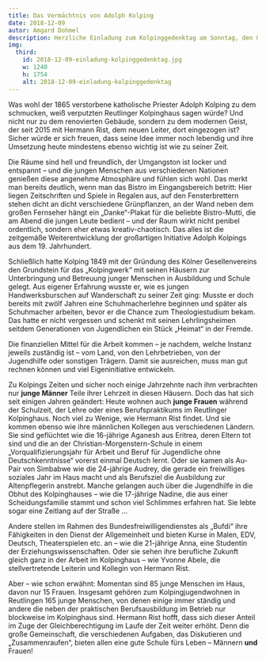 ```yaml
---
title: Das Vermächtnis von Adolph Kolping
date: 2018-12-09
autor: Amgard Dohmel
description: Herzliche Einladung zum Kolpinggedenktag am Sonntag, den 09.12.2018 (2. Adventssonntag)
img:
  third:
    id: 2018-12-09-einladung-kolpinggedenktag.jpg
    w: 1240
    h: 1754
    alt: 2018-12-09-einladung-kolpinggedenktag
---
```


Was wohl der 1865 verstorbene katholische Priester Adolph Kolping zu dem schmucken, weiß verputzten Reutlinger Kolpinghaus sagen würde? Und nicht nur zu dem renovierten Gebäude, sondern zu dem modernen Geist, der seit 2015 mit Hermann Rist, dem neuen Leiter, dort eingezogen ist? Sicher würde er sich freuen, dass seine Idee immer noch lebendig und ihre Umsetzung heute mindestens ebenso wichtig ist wie zu seiner Zeit.

Die Räume sind hell und freundlich, der Umgangston ist locker und entspannt – und die jungen Menschen aus verschiedenen Nationen genießen diese angenehme Atmosphäre und fühlen sich wohl. Das merkt man bereits deutlich, wenn man das Bistro im Eingangsbereich betritt: Hier liegen Zeitschriften und Spiele in Regalen aus, auf den Fensterbrettern stehen dicht an dicht verschiedene Grünpflanzen, an der Wand neben dem großen Fernseher hängt ein „Danke“-Plakat für die beliebte Bistro-Mutti, die am Abend die jungen Leute bedient – und der Raum wirkt nicht penibel ordentlich, sondern eher etwas kreativ-chaotisch. Das alles ist die zeitgemäße Weiterentwicklung der großartigen Initiative Adolph Kolpings aus dem 19. Jahrhundert.

Schließlich hatte Kolping 1849 mit der Gründung des Kölner Gesellenvereins den Grundstein für das „Kolpingwerk“ mit seinen Häusern zur Unterbringung und Betreuung junger Menschen in Ausbildung und Schule gelegt. Aus eigener Erfahrung wusste er, wie es jungen Handwerksburschen auf Wanderschaft zu seiner Zeit ging: Musste er doch bereits mit zwölf Jahren eine Schuhmacherlehre beginnen und später als Schuhmacher arbeiten, bevor er die Chance zum Theologiestudium bekam. Das hatte er nicht vergessen und schenkt mit seinen Lehrlingsheimen seitdem Generationen von Jugendlichen ein Stück „Heimat“ in der Fremde.

Die finanziellen Mittel für die Arbeit kommen – je nachdem, welche Instanz jeweils zuständig ist – vom Land, von den Lehrbetrieben, von der Jugendhilfe oder sonstigen Trägern. Damit sie ausreichen, muss man gut rechnen können und viel Eigeninitiative entwickeln.

Zu Kolpings Zeiten und sicher noch einige Jahrzehnte nach ihm verbrachten nur **junge Männer** Teile ihrer Lehrzeit in diesen Häusern. Doch das hat sich seit einigen Jahren geändert: Heute wohnen auch **junge Frauen** während der Schulzeit, der Lehre oder eines Berufspraktikums im Reutlinger Kolpinghaus. Noch viel zu Wenige, wie Hermann Rist findet. Und sie kommen ebenso wie ihre männlichen Kollegen aus verschiedenen Ländern. Sie sind geflüchtet wie die 16-jährige Aganesh aus Eritrea, deren Eltern tot sind und die an der Christian-Morgenstern-Schule in einem „Vorqualifizierungsjahr für Arbeit und Beruf für Jugendliche ohne Deutschkenntnisse“ vorerst einmal Deutsch lernt. Oder sie kamen als Au-Pair von Simbabwe wie die 24-jährige Audrey, die gerade ein freiwilliges soziales Jahr im Haus macht und als Berufsziel die Ausbildung zur Altenpflegerin anstrebt. Manche gelangen auch über die Jugendhilfe in die Obhut des Kolpinghauses – wie die 17-jährige Nadine, die aus einer Scheidungsfamilie stammt und schon viel Schlimmes erfahren hat. Sie lebte sogar eine Zeitlang auf der Straße …

Andere stellen im Rahmen des Bundesfreiwilligendienstes als „Bufdi“ ihre Fähigkeiten in den Dienst der Allgemeinheit und bieten Kurse in Malen, EDV, Deutsch, Theaterspielen etc. an – wie die 21-jährige Anna, eine Studentin der Erziehungswissenschaften. Oder sie sehen ihre berufliche Zukunft gleich ganz in der Arbeit im Kolpinghaus – wie Yvonne Abele, die stellvertretende Leiterin und Kollegin von Hermann Rist.

Aber – wie schon erwähnt: Momentan sind 85 junge Menschen im Haus, davon nur 15 Frauen. Insgesamt gehören zum Kolpingjugendwohnen in Reutlingen 165 junge Menschen, von denen einige immer ständig und andere die neben der praktischen Berufsausbildung im Betrieb nur blockweise im Kolpinghaus sind. Hermann Rist hofft, dass sich dieser Anteil im Zuge der Gleichberechtigung im Laufe der Zeit weiter erhöht. Denn die große Gemeinschaft, die verschiedenen Aufgaben, das Diskutieren und „Zusammenraufen“, bieten allen eine gute Schule fürs Leben – Männern **und** Frauen!
